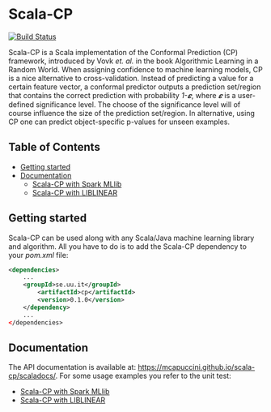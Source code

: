# Scala-CP

[![Build Status](https://travis-ci.org/mcapuccini/scala-cp.svg?branch=master)](https://travis-ci.org/mcapuccini/scala-cp)

Scala-CP is a Scala implementation of the Conformal Prediction (CP) framework, introduced by Vovk *et. al.* in the book Algorithmic Learning in a Random World. When assigning confidence to machine learning models, CP is a nice alternative to cross-validation. Instead of predicting a value for a certain feature vector, a conformal predictor outputs a prediction set/region that contains the correct prediction with probability *1-𝜺*, where *𝜺* is a user-defined significance level. The choose of the significance level will of course influence the size of the prediction set/region. In alternative, using CP one can predict object-specific p-values for unseen examples.

## Table of Contents
- [Getting started](#getting-started)
- [Documentation](#documentation)
  - [Scala-CP with Spark MLlib](https://github.com/mcapuccini/scala-cp/blob/master/cp/src/test/scala/se/uu/it/cp/SparkTest.scala)
  - [Scala-CP with LIBLINEAR](https://github.com/mcapuccini/scala-cp/blob/master/cp/src/test/scala/se/uu/it/cp/LibLinTest.scala)

## Getting started
Scala-CP can be used along with any Scala/Java machine learning library and algorithm. All you have to do is to add the Scala-CP dependency to your *pom.xml* file:

```xml
<dependencies>
	...
	<groupId>se.uu.it</groupId>
		<artifactId>cp</artifactId>
		<version>0.1.0</version>
	</dependency>
	...
</dependencies>
```

## Documentation
The API documentation is available at: https://mcapuccini.github.io/scala-cp/scaladocs/. For some usage examples you refer to the unit test:

  - [Scala-CP with Spark MLlib](https://github.com/mcapuccini/scala-cp/blob/master/cp/src/test/scala/se/uu/it/cp/SparkTest.scala)
  - [Scala-CP with LIBLINEAR](https://github.com/mcapuccini/scala-cp/blob/master/cp/src/test/scala/se/uu/it/cp/LibLinTest.scala)
